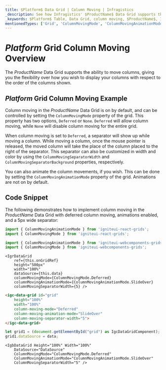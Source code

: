 ```yaml
---
title: $Platform$ Data Grid | Column Moving | Infragistics
_description: See how Infragistics' $ProductName$ Data Grid supports the ability to move columns and gives you the flexibility over how you wish to display your columns. View $ProductName$ table demos for more information!
_keywords: $Platform$ Table, Data Grid, column moving, $ProductName$, Infragistics
mentionedTypes: ['Grid', 'ColumnMovingMode', 'ColumnMovingAnimationMode']
---
```


# $Platform$ Grid Column Moving Overview

The $ProductName$ Data Grid supports the ability to move columns, giving you the flexibility over how you wish to display your columns with respect to the order of the columns shown.

## $Platform$ Grid Column Moving Example


<code-view style="height: 600px"
           data-demos-base-url="{environment:dvDemosBaseUrl}"
           iframe-src="{environment:dvDemosBaseUrl}/grids/data-grid-column-moving"
           alt="$Platform$ Grid Column Moving Example"
           github-src="grids/data-grid/column-moving">
</code-view>

<div class="divider--half"></div>

Column moving in the $ProductName$ Data Grid is on by default, and can be controlled by setting the `ColumnMovingMode` property of the grid. This property has two options, `Deferred` or `None`. `Deferred` will allow column moving, while `None` will disable column moving for the entire grid.

When column moving is set to `Deferred`, a separator will show up while moving a column. While moving a column, once the mouse pointer is released, the moved column will take the place of the column placed to the right of the separator. This separator can also be customized in width and color by using the `ColumnMovingSeparatorWidth` and `ColumnMovingSeparatorBackground` properties, respectively.

You can also animate the column movements, if you wish. This can be done by setting the `ColumnMovingAnimationMode` property of the grid. Animations are not on by default.

## Code Snippet

The following demonstrates how to implement column moving in the $ProductName$ Data Grid with deferred column moving, animations enabled, and a 5px wide separator:

<!--React-->
```ts
import { ColumnMovingAnimationMode } from 'igniteui-react-grids';
import { ColumnMovingMode } from 'igniteui-react-grids';
```

<!--WebComponents-->
```ts
import { ColumnMovingAnimationMode } from 'igniteui-webcomponents-grids';
import { ColumnMovingMode } from 'igniteui-webcomponents-grids';
```

```tsx
<IgrDataGrid
    ref={this.onGridRef}
    height="500px"
    width="100%"
    dataSource={this.data}
    columnMovingMode={ColumnMovingMode.Deferred}
    columnMovingAnimationMode={ColumnMovingAnimationMode.SlideOver}
    columnMovingSeparatorWidth={5} />
```

```html
<igc-data-grid id="grid"
    height="100%"
    width="100%"
    column-moving-mode="Deferred"
    column-moving-animation-mode="SlideOver"
    column-moving-separator-width="5">
</igc-data-grid>
```

```ts
let grid1 = (document.getElementById("grid") as IgcDataGridComponent);
grid1.dataSource = data;
```

```razor
<IgbDataGrid Height="100%" Width="100%"
    DataSource="DataSource"
    ColumnMovingMode="ColumnMovingMode.Deferred"
    ColumnMovingAnimationMode="ColumnMovingAnimationMode.SlideOver"
    ColumnMovingSeparatorWidth="5" />
```

